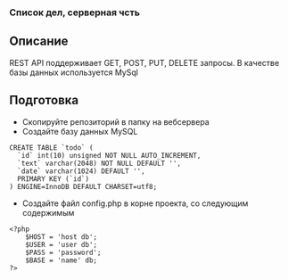### Список дел, серверная чсть

## Описание
REST API поддерживает GET, POST, PUT, DELETE запросы. В качестве базы данных используется MySql

## Подготовка

* Скопируйте репозиторий в папку на вебсервера
* Создайте базу данных MySQL

```
CREATE TABLE `todo` (
  `id` int(10) unsigned NOT NULL AUTO_INCREMENT,
  `text` varchar(2048) NOT NULL DEFAULT '',
  `date` varchar(1024) DEFAULT '',
  PRIMARY KEY (`id`)
) ENGINE=InnoDB DEFAULT CHARSET=utf8;

```

* Создайте файл config.php в корне проекта, со следующим содержимым

```angular2
<?php
	$HOST = 'host db';
	$USER = 'user db';
	$PASS = 'password';
	$BASE = 'name' db;
?>
```


